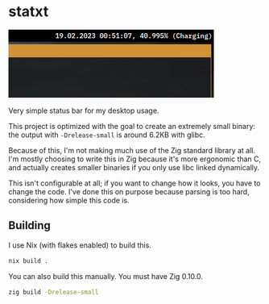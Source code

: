 # statxt
![This is what it looks like.](misc/img.png)

Very simple status bar for my desktop usage.

This project is optimized with the goal to create an extremely small binary:
the output with `-Drelease-small` is around 6.2KB with glibc.

Because of this, I'm not making much use of the Zig standard library at all.
I'm mostly choosing to write this in Zig because it's more ergonomic than C,
and actually creates smaller binaries if you only use libc linked dynamically.

This isn't configurable at all; if you want to change how it looks, you have to change the code.
I've done this on purpose because parsing is too hard, considering how simple this code is.

## Building
I use Nix (with flakes enabled) to build this.
```sh
nix build .
```
You can also build this manually. You must have Zig 0.10.0.
```sh
zig build -Drelease-small
```
